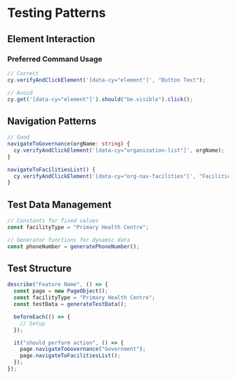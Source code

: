 # Testing Patterns

## Element Interaction

### Preferred Command Usage

```typescript
// Correct
cy.verifyAndClickElement('[data-cy="element"]', "Button Text");

// Avoid
cy.get('[data-cy="element"]').should("be.visible").click();
```

## Navigation Patterns

```typescript
// Good
navigateToGovernance(orgName: string) {
  cy.verifyAndClickElement('[data-cy="organization-list"]', orgName);
}

navigateToFacilitiesList() {
  cy.verifyAndClickElement('[data-cy="org-nav-facilities"]', "Facilities");
}
```

## Test Data Management

```typescript
// Constants for fixed values
const facilityType = "Primary Health Centre";

// Generator functions for dynamic data
const phoneNumber = generatePhoneNumber();
```

## Test Structure

```typescript
describe("Feature Name", () => {
  const page = new PageObject();
  const facilityType = "Primary Health Centre";
  const testData = generateTestData();

  beforeEach(() => {
    // Setup
  });

  it("should perform action", () => {
    page.navigateToGovernance("Government");
    page.navigateToFacilitiesList();
  });
});
```

